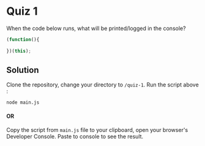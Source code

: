 # Quiz 1

When the code below runs, what will be printed/logged in the console?

```javascript
(function(){
  
})(this);
```



## Solution

Clone the repository, change your directory to `/quiz-1`. Run the script above : 

`node main.js`

#### OR

Copy the script from `main.js` file to your clipboard, open your browser's Developer Console. Paste to console to see the result.